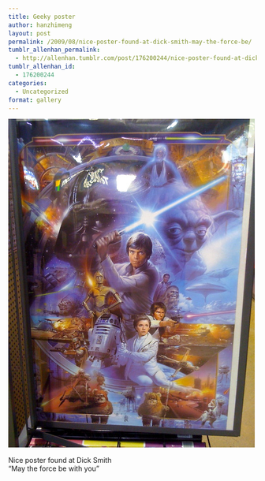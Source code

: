 ```yaml
---
title: Geeky poster
author: hanzhimeng
layout: post
permalink: /2009/08/nice-poster-found-at-dick-smith-may-the-force-be/
tumblr_allenhan_permalink:
  - http://allenhan.tumblr.com/post/176200244/nice-poster-found-at-dick-smith-may-the-force-be
tumblr_allenhan_id:
  - 176200244
categories:
  - Uncategorized
format: gallery
---
```

[<img class="alignnone size-full wp-image-453" alt="tumblr_kp8qksd1Jk1qzkacto1_" src="/images/uploads/2013/03/tumblr_kp8qksd1Jk1qzkacto1_.jpg" width="500" height="667" />][1]

Nice poster found at Dick Smith  
“May the force be with you”

 [1]: /images/uploads/2013/03/tumblr_kp8qksd1Jk1qzkacto1_.jpg
